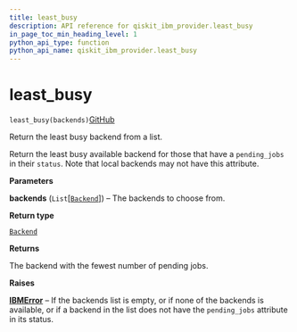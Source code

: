 ```yaml
---
title: least_busy
description: API reference for qiskit_ibm_provider.least_busy
in_page_toc_min_heading_level: 1
python_api_type: function
python_api_name: qiskit_ibm_provider.least_busy
---
```


<span id="least-busy" />

# least\_busy

<span id="qiskit_ibm_provider.least_busy" />

`least_busy(backends)`[GitHub](https://github.com/qiskit/qiskit-ibm-provider/tree/stable/0.9/qiskit_ibm_provider/__init__.py "view source code")

Return the least busy backend from a list.

Return the least busy available backend for those that have a `pending_jobs` in their `status`. Note that local backends may not have this attribute.

**Parameters**

**backends** (`List`\[[`Backend`](https://docs.quantum.ibm.com/api/qiskit/qiskit.providers.Backend "(in Qiskit v0.46)")]) – The backends to choose from.

**Return type**

[`Backend`](https://docs.quantum.ibm.com/api/qiskit/qiskit.providers.Backend "(in Qiskit v0.46)")

**Returns**

The backend with the fewest number of pending jobs.

**Raises**

[**IBMError**](qiskit_ibm_provider.IBMError "qiskit_ibm_provider.IBMError") – If the backends list is empty, or if none of the backends is available, or if a backend in the list does not have the `pending_jobs` attribute in its status.

